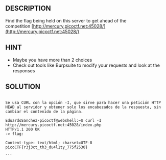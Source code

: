 ## DESCRIPTION
Find the flag being held on this server to get ahead of the competition [http://mercury.picoctf.net:45028/](http://mercury.picoctf.net:45028/)

## HINT

- Maybe you have more than 2 choices
- Check out tools like Burpsuite to modify your requests and look at the responses
## SOLUTION

````

Se usa CURL con la opción -I, que sirve para hacer una petición HTTP HEAD al servidor y obtener solo los encabezados de la respuesta, sin cambiar el contenido de la página. 

EduardoSanchez-picoctf@webshell:~$ curl -I http://mercury.picoctf.net:45028/index.php
HTTP/1.1 200 OK
-> flag: 

Content-type: text/html; charset=UTF-8
picoCTF{r3j3ct_th3_du4l1ty_775f2530}

```